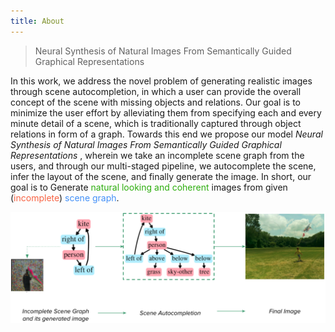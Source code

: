 ```yaml
---
title: About
---
```

> Neural Synthesis of Natural Images From Semantically Guided Graphical Representations

In this work, we address the novel problem of generating realistic images through scene autocompletion, in which a user can provide the overall concept of the scene with missing objects and relations. Our goal is to minimize the user effort by alleviating them from specifying each and every minute detail of a scene, which is traditionally captured through object relations in form of a graph. Towards this end we propose our model *Neural Synthesis of Natural Images From Semantically Guided Graphical Representations* , wherein we take an incomplete scene graph from the users, and through our multi-staged pipeline, we autocomplete the scene, infer the layout of the scene, and finally generate the image. In short, our goal is to Generate <span style="color:#2DAD0E">natural looking and coherent</span> images from given (<span style="color:#F86343">incomplete</span>) <span style="color:#4390F8">scene graph</span>. 
<center>
<img src="images/pipeline.png" alt="pipeline" style="width:600px;"/>
</center>